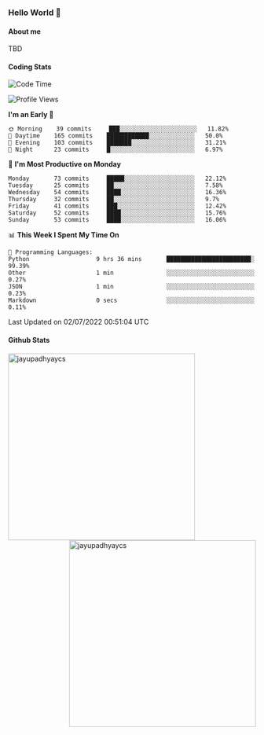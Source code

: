 ### Hello World 👋
#### About me
TBD
#### Coding Stats
<!--START_SECTION:waka-->
![Code Time](http://img.shields.io/badge/Code%20Time-0%20secs-blue)

![Profile Views](http://img.shields.io/badge/Profile%20Views-0-blue)

**I'm an Early 🐤** 

```text
🌞 Morning    39 commits     ███░░░░░░░░░░░░░░░░░░░░░░   11.82% 
🌆 Daytime    165 commits    ████████████░░░░░░░░░░░░░   50.0% 
🌃 Evening    103 commits    ███████░░░░░░░░░░░░░░░░░░   31.21% 
🌙 Night      23 commits     █░░░░░░░░░░░░░░░░░░░░░░░░   6.97%

```
📅 **I'm Most Productive on Monday** 

```text
Monday       73 commits     █████░░░░░░░░░░░░░░░░░░░░   22.12% 
Tuesday      25 commits     ██░░░░░░░░░░░░░░░░░░░░░░░   7.58% 
Wednesday    54 commits     ████░░░░░░░░░░░░░░░░░░░░░   16.36% 
Thursday     32 commits     ██░░░░░░░░░░░░░░░░░░░░░░░   9.7% 
Friday       41 commits     ███░░░░░░░░░░░░░░░░░░░░░░   12.42% 
Saturday     52 commits     ████░░░░░░░░░░░░░░░░░░░░░   15.76% 
Sunday       53 commits     ████░░░░░░░░░░░░░░░░░░░░░   16.06%

```


📊 **This Week I Spent My Time On** 

```text
💬 Programming Languages: 
Python                   9 hrs 36 mins       ████████████████████████░   99.39% 
Other                    1 min               ░░░░░░░░░░░░░░░░░░░░░░░░░   0.27% 
JSON                     1 min               ░░░░░░░░░░░░░░░░░░░░░░░░░   0.23% 
Markdown                 0 secs              ░░░░░░░░░░░░░░░░░░░░░░░░░   0.11%

```


 Last Updated on 02/07/2022 00:51:04 UTC
<!--END_SECTION:waka-->
#### Github Stats

<p  ><img align="left" src="https://github-readme-stats.vercel.app/api/top-langs?username=jayupadhyaycs&theme=tokyonight&show_icons=true&locale=en&layout=compact" alt="jayupadhyaycs" width="380px"  /> 
<img align="right" src="https://github-readme-streak-stats.herokuapp.com/?user=jayupadhyaycs&theme=tokyonight&" alt="jayupadhyaycs" width="380px"/>
</p>




<!--
**JayUpadhyayCS/JayUpadhyayCS** is a ✨ _special_ ✨ repository because its `README.md` (this file) appears on your GitHub profile.

Here are some ideas to get you started:

- 🔭 I’m currently working on ...
- 🌱 I’m currently learning ...
- 👯 I’m looking to collaborate on ...
- 🤔 I’m looking for help with ...
- 💬 Ask me about ...
- 📫 How to reach me: ...
- 😄 Pronouns: ...
- ⚡ Fun fact: ...
-->
